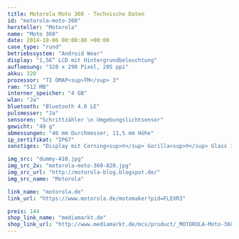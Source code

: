 ```yaml
---
title: Motorola Moto 360 - Technische Daten
id: "motorola-moto-360"
hersteller: "Motorola"
name: "Moto 360"
date: 2014-10-06 00:00:00 +00:00
case_type: "rund"
betriebssystem: "Android Wear"
display: "1,56” LCD mit Hintergrundbeleuchtung"
aufloesung: "320 x 290 Pixel, 205 ppi"
akku: 320
prozessor: "TI OMAP<sup>TM</sup> 3"
ram: "512 MB"
interner_speicher: "4 GB"
wlan: "Ja"
bluetooth: "Bluetooth 4.0 LE"
pulsmesser: "Ja"
sensoren: "Schrittzähler \n Umgebungslichtsensor"
gewicht: "49 g"
abmessungen: "46 mm Durchmesser, 11,5 mm Höhe"
ip_zertifikat: "IP67"
sonstiges: "Display mit Corning<sup>®</sup> Gorilla<sup>®</sup> Glass 3, Eine physische Taste, Vibrationsmotor, Zwei Mikrofone"

img_src: "dummy-410.jpg"
img_src_2x: "motorola-moto-360-820.jpg"
img_src_url: "http://motorola-blog.blogspot.de/"
img_src_name: "Motorola"

link_name: "motorola.de"
link_url: "https://www.motorola.de/motomaker?pid=FLEXR3"

preis: 144
shop_link_name: "mediamarkt.de"
shop_link_url: "http://www.mediamarkt.de/mcs/product/_MOTOROLA-Moto-360%E2%84%A2-Smart-Watch-hell-mit-Lederarmband,48353,1479037.html?langId=-3"
---
```

